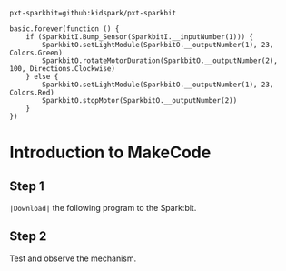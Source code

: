 ```package
pxt-sparkbit=github:kidspark/pxt-sparkbit
```

```template
basic.forever(function () {
    if (SparkbitI.Bump_Sensor(SparkbitI.__inputNumber(1))) {
        SparkbitO.setLightModule(SparkbitO.__outputNumber(1), 23, Colors.Green)
        SparkbitO.rotateMotorDuration(SparkbitO.__outputNumber(2), 100, Directions.Clockwise)
    } else {
        SparkbitO.setLightModule(SparkbitO.__outputNumber(1), 23, Colors.Red)
        SparkbitO.stopMotor(SparkbitO.__outputNumber(2))
    }
})
```

# Introduction to MakeCode

## Step 1

``|Download|`` the following program to the Spark:bit.

## Step 2

Test and observe the mechanism.